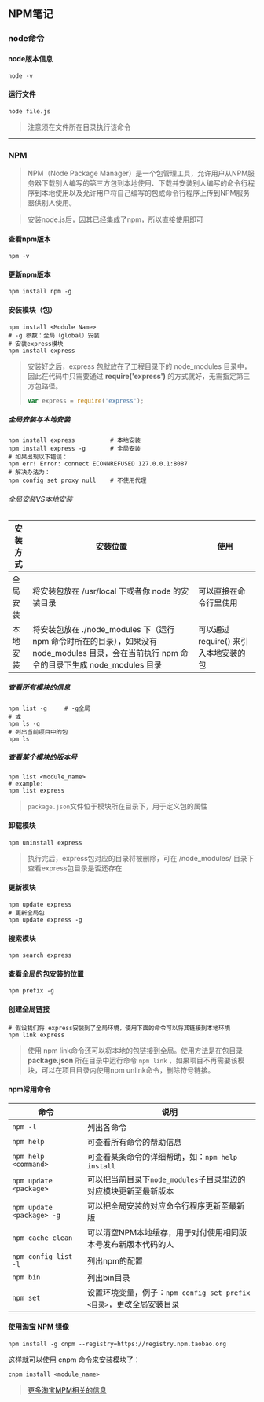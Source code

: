 ## NPM笔记

### node命令

#### node版本信息

```shell
node -v
```

#### 运行文件

```shell
node file.js
```

> 注意须在文件所在目录执行该命令

---

### NPM

> NPM（Node Package Manager）是一个包管理工具，允许用户从NPM服务器下载别人编写的第三方包到本地使用、下载并安装别人编写的命令行程序到本地使用以及允许用户将自己编写的包或命令行程序上传到NPM服务器供别人使用。

> 安装node.js后，因其已经集成了npm，所以直接使用即可
#### 查看npm版本
```shell
npm -v
```

#### 更新npm版本

```shell
npm install npm -g
```
####  安装模块（包）

```shell
npm install <Module Name>
# -g 参数：全局（global）安装
# 安装express模块
npm install express
```

> 安装好之后，express 包就放在了工程目录下的 node_modules 目录中，因此在代码中只需要通过 **require('express')** 的方式就好，无需指定第三方包路径。
>
> ```javascript
> var express = require('express');
> ```

##### 全局安装与本地安装

```shell
npm install express          # 本地安装
npm install express -g  	 # 全局安装
# 如果出现以下错误：
npm err! Error: connect ECONNREFUSED 127.0.0.1:8087
# 解决办法为：
npm config set proxy null	 # 不使用代理
```

###### 全局安装VS本地安装

| 安装方式 | 安装位置                                                     | 使用                                  |
| -------- | ------------------------------------------------------------ | ------------------------------------- |
| 全局安装 | 将安装包放在 /usr/local 下或者你 node 的安装目录             | 可以直接在命令行里使用                |
| 本地安装 | 将安装包放在 ./node_modules 下（运行 npm 命令时所在的目录），如果没有 node_modules 目录，会在当前执行 npm 命令的目录下生成 node_modules 目录 | 可以通过 require() 来引入本地安装的包 |

##### 查看所有模块的信息

```shell
npm list -g		# -g全局
# 或
npm ls -g
# 列出当前项目中的包
npm ls
```

##### 查看某个模块的版本号

```shell
npm list <module_name>
# example:
npm list express
```

> `package.json`文件位于模块所在目录下，用于定义包的属性

#### 卸载模块

```shell
npm uninstall express
```

> 执行完后，express包对应的目录将被删除，可在 /node_modules/ 目录下查看express包目录是否还存在

#### 更新模块

```shell
npm update express
# 更新全局包
npm update express -g
```

#### 搜索模块

```shell
npm search express
```
#### 查看全局的包安装的位置

```shell
npm prefix -g
```
####  创建全局链接

```shell
# 假设我们将 express安装到了全局环境，使用下面的命令可以将其链接到本地环境
npm link express
```
> 使用 npm link命令还可以将本地的包链接到全局。使用方法是在包目录**package.json** 所在目录中运行命令 `npm link` ，如果项目不再需要该模块，可以在项目目录内使用npm unlink命令，删除符号链接。

#### npm常用命令

| 命令                      | 说明                                                         |
| ------------------------- | ------------------------------------------------------------ |
| `npm -l`                  | 列出各命令                                                   |
| `npm help`                | 可查看所有命令的帮助信息                                     |
| `npm help <command>`      | 可查看某条命令的详细帮助，如：`npm help install`             |
| `npm update <package>`    | 可以把当前目录下`node_modules`子目录里边的对应模块更新至最新版本 |
| `npm update <package> -g` | 可以把全局安装的对应命令行程序更新至最新版                   |
| `npm cache clean`         | 可以清空NPM本地缓存，用于对付使用相同版本号发布新版本代码的人 |
| `npm config list -l`      | 列出npm的配置                                                |
| `npm bin`                 | 列出bin目录                                                  |
| `npm set`                 | 设置环境变量，例子：`npm config set prefix <目录>`，更改全局安装目录 |

#### 使用淘宝 NPM 镜像

```shell
npm install -g cnpm --registry=https://registry.npm.taobao.org
```

这样就可以使用 cnpm 命令来安装模块了：

```shell
cnpm install <module_name>
```

> [更多淘宝MPM相关的信息](<http://npm.taobao.org/>)
